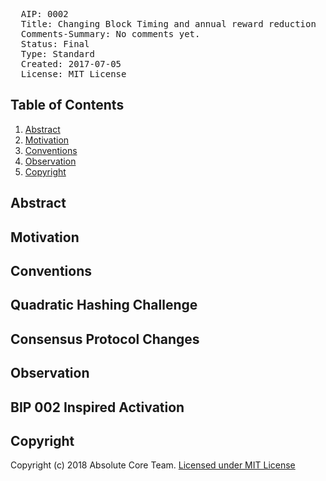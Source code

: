 <pre>
  AIP: 0002
  Title: Changing Block Timing and annual reward reduction
  Comments-Summary: No comments yet.
  Status: Final
  Type: Standard
  Created: 2017-07-05
  License: MIT License
</pre>

## Table of Contents

1.  [Abstract](#abstract)
2.  [Motivation](#motivation)
3.  [Conventions](#conventions)
4.  [Observation](#observation)
5. [Copyright](#copyright)

## Abstract



## Motivation



## Conventions


## Quadratic Hashing Challenge



## Consensus Protocol Changes



## Observation

## BIP 002 Inspired Activation



## Copyright

Copyright (c) 2018 Absolute Core Team.  [Licensed under MIT License](https://opensource.org/licenses/MIT)